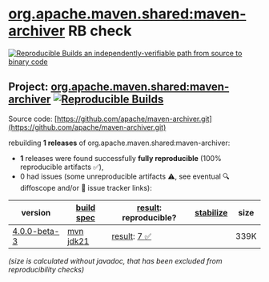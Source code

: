 [org.apache.maven.shared:maven-archiver](https://central.sonatype.com/artifact/org.apache.maven.shared/maven-archiver/versions) RB check
=======

[![Reproducible Builds](https://reproducible-builds.org/images/logos/rb.svg) an independently-verifiable path from source to binary code](https://reproducible-builds.org/)

## Project: [org.apache.maven.shared:maven-archiver](https://central.sonatype.com/artifact/org.apache.maven.shared/maven-archiver/versions) [![Reproducible Builds](https://img.shields.io/endpoint?url=https://raw.githubusercontent.com/jvm-repo-rebuild/reproducible-central/master/content/org/apache/maven/shared/maven-archiver/badge.json)](https://github.com/jvm-repo-rebuild/reproducible-central/blob/master/content/org/apache/maven/shared/maven-archiver/README.md)

Source code: [https://github.com/apache/maven-archiver.git](https://github.com/apache/maven-archiver.git)

rebuilding **1 releases** of org.apache.maven.shared:maven-archiver:
- **1** releases were found successfully **fully reproducible** (100% reproducible artifacts :white_check_mark:),
- 0 had issues (some unreproducible artifacts :warning:, see eventual :mag: diffoscope and/or :memo: issue tracker links):

| version | [build spec](/BUILDSPEC.md) | [result](https://reproducible-builds.org/docs/jvm/): reproducible? | [stabilize](https://github.com/google/oss-rebuild/blob/main/cmd/stabilize/README.md) | size |
| -- | --------- | ------ | ------ | -- |
| [4.0.0-beta-3](https://central.sonatype.com/artifact/org.apache.maven.shared/maven-archiver/4.0.0-beta-3/pom) | [mvn jdk21](maven-archiver-4.0.0-beta-3.buildspec) | [result](maven-archiver-4.0.0-beta-3.buildinfo): [7 :white_check_mark: ](maven-archiver-4.0.0-beta-3.buildcompare) | | 339K |

<i>(size is calculated without javadoc, that has been excluded from reproducibility checks)</i>

